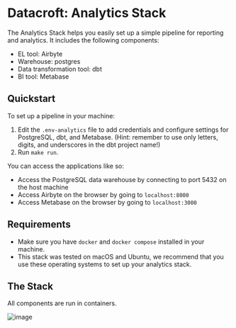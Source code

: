# Datacroft: Analytics Stack

The Analytics Stack helps you easily set up a simple pipeline for reporting and analytics. It includes the following components:

- EL tool: Airbyte
- Warehouse: postgres
- Data transformation tool: dbt
- BI tool: Metabase

## Quickstart

To set up a pipeline in your machine:

1. Edit the `.env-analytics` file to add credentials and configure settings for PostgreSQL, dbt, and Metabase. (Hint: remember to use only letters, digits, and underscores in the dbt project name!)
2. Run `make run`.

You can access the applications like so:
- Access the PostgreSQL data warehouse by connecting to port 5432 on the host machine
- Access Airbyte on the browser by going to `localhost:8000`
- Access Metabase on the browser by going to `localhost:3000`

## Requirements
- Make sure you have `docker` and `docker compose` installed in your machine.
- This stack was tested on macOS and Ubuntu, we recommend that you use these operating systems to set up your analytics stack.

## The Stack

All components are run in containers.

![image](https://user-images.githubusercontent.com/48355953/205872549-077beafd-01cd-4d78-aba5-21558e9129c6.png)
